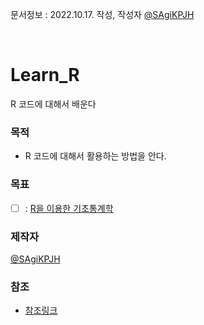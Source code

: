 문서정보 : 2022.10.17. 작성, 작성자 [@SAgiKPJH](https://github.com/SAgiKPJH)

<br>

# Learn_R
R 코드에 대해서 배운다


### 목적
- R 코드에 대해서 활용하는 방법을 안다.

### 목표
- [ ] : [R을 이용한 기초통계학]()

### 제작자
[@SAgiKPJH](https://github.com/SAgiKPJH)

### 참조

- [참조링크](참조링크)
